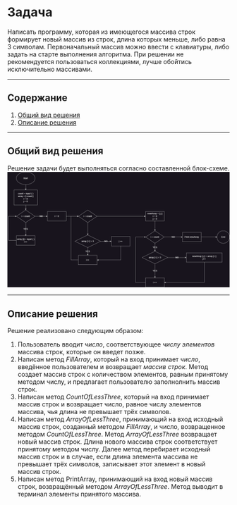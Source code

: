 # **Задача**
Написать программу, которая из имеющегося массива строк формирует новый массив из строк, длина которых меньше, либо равна 3 символам. Первоначальный массив можно ввести с клавиатуры, либо задать на старте выполнения алгоритма. При решении не рекомендуется пользоваться коллекциями, лучше обойтись исключительно массивами.

---

## **Содержание**
1. [Общий вид решения](#общий-вид-решения)
2. [Описание решения](#описание-решения)


---
## **Общий вид решения**
Решение задачи будет выполняться согласно составленной блок-схеме.
![](diagramm.png)

---

## **Описание решения**
Решение реализовано следующим образом:
1. Пользователь вводит *число*, соответствующее *числу элементов* массива строк, которые он введет позже.
2. Написан метод *FillArray*, который на вход принимает *число*, введённое пользователем и возвращает *массив строк*. Метод создает массив строк с количеством элементов, равным принятому методом числу, и предлагает пользователю заполнолнить массив строк.
3. Написан метод *CountOfLessThree*, который на вход принимает массив строк и возвращает число, равное числу элементов массива, чья длина не превышает трёх символов.
4. Написан метод *ArrayOfLessThree*, принимающий на вход исходный массив строк, созданный методом *FillArray*, и число, возвращенное методом *CountOfLessThree*. Метод *ArrayOfLessThree* возвращает новый массив строк. Длина нового массива строк соответствует принятому методом числу. Далее метод перебирает исходный массив строк и в случае, если длина элемента массива не превышает трёх символов, записывает этот элемент в новый массив строк.
5. Написан метод PrintArray, принимающий на вход новый массив строк, возвращённый методом *ArrayOfLessThree*. Метод выводит в терминал элементы принятого массива.